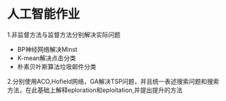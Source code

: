人工智能作业
==

1.非监督方法与监督方法分别解决实际问题
 - BP神经网络解决Minst
 - K-mean解决点击分类
 - 朴素贝叶斯算法垃圾邮件分类

2.分别使用ACO,Hofield网络，GA解决TSP问题，并且统一表述搜索问题和搜索方法，在此基础上解释eploration和eploitation,并提出提升的方法


